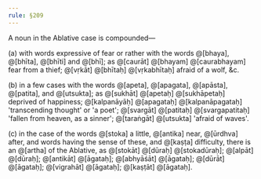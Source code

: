```yaml
---
rule: §209
---
```


A noun in the Ablative case is compounded—

(a) with words expressive of fear or rather with the words @[bhaya], @[bhīta], @[bhīti] and @[bhī]; as @[caurāt] @[bhayam] @[caurabhayam] fear from a thief; @[vṛkāt] @[bhītaḥ] @[vṛkabhītaḥ] afraid of a wolf, &c.

(b) in a few cases with the words @[apeta], @[apagata], @[apāsta], @[patita], and @[utsukta]; as @[sukhāt] @[apetaḥ] @[sukhāpetaḥ] deprived of happiness; @[kalpanāyāḥ] @[apagataḥ] @[kalpanāpagataḥ] 'transcending thought' or 'a poet'; @[svargāt] @[patitaḥ] @[svargapatitaḥ] 'fallen from heaven, as a sinner'; @[taraṅgāt] @[utsukta] 'afraid of waves'.

(c) in the case of the words @[stoka] a little, @[antika] near, @[ūrdhva] after, and words having the sense of these, and @[kaṣṭa] difficulty, there is an @[artha] of the Ablative, as @[stokāt] @[dūraḥ] @[stokadūraḥ]; @[alpāt] @[dūraḥ]; @[antikāt] @[āgataḥ]; @[abhyāśāt] @[āgataḥ]; @[dūrāt] @[āgataḥ]; @[vigrahāt] @[āgataḥ]; @[kaṣṭāt] @[āgataḥ].